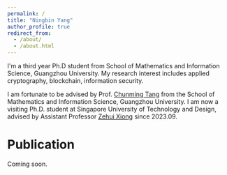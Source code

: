 ```yaml
---
permalink: /
title: "Ningbin Yang"
author_profile: true
redirect_from: 
  - /about/
  - /about.html
---
```


I'm a third year Ph.D student from School of Mathematics and Information Science, Guangzhou University. My research interest includes applied cryptography, blockchain, information security.

I am fortunate to be advised by Prof. [Chunming Tang](https://maths.gzhu.edu.cn/info/1073/1828.htm) from the School of Mathematics and Information Science, Guangzhou University.
I am now a visiting Ph.D. student at Singapore University of Technology and Design, advised by Assistant Professor [Zehui Xiong](https://istd.sutd.edu.sg/people/faculty/zehui-xiong) since 2023.09.

Publication
======
Coming soon.
